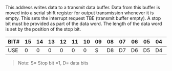 This address writes data to a transmit data buffer.
Data from this buffer is moved into a serial shift register
for output transmission whenever it is empty. This sets the
interrupt request TBE (transmit buffer empty). A stop bit
must be provided as part of the data word. The length
of the data word is set by the position of the stop bit.


| BIT# | 15 | 14 | 13 | 12 | 11 | 10 | 09 | 08 | 07 | 06 | 05 | 04 | 03 | 02 | 01 | 00 |
|------|----|----|----|----|----|----|----|----|----|----|----|----|----|----|----|----|
| USE | 0 | 0 | 0 | 0 | 0 | 0 | S | D8 | D7 | D6 | D5 | D4 | D3 | D2 | D1 | D0 |

  > Note: S= Stop bit =1, D= data bits